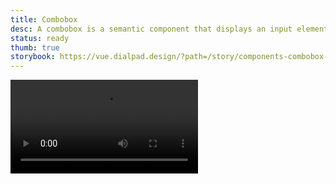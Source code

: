 ```yaml
---
title: Combobox
desc: A combobox is a semantic component that displays an input element combined with a listbox, which enables the user to select items from the list.
status: ready
thumb: true
storybook: https://vue.dialpad.design/?path=/story/components-combobox--default
---
```


<code-well-header bgclass="d-bgc-white">
  <video class="d-w60p" src="/assets/images/components/preview--combobox.mp4" autoplay loop></video>
</code-well-header>
